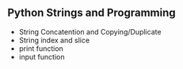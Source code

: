 ## Python Strings and Programming

* String Concatention and Copying/Duplicate
* String index and slice
* print function
* input function